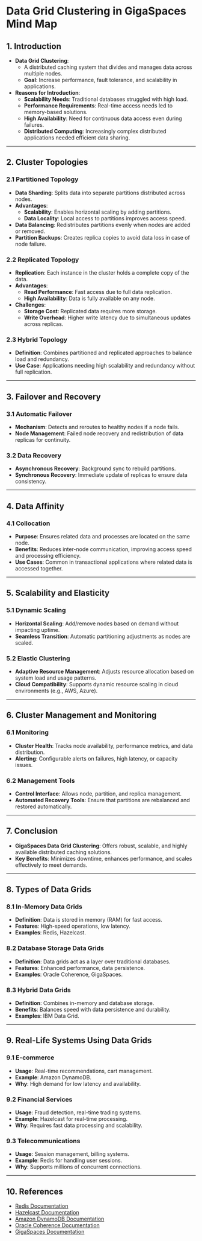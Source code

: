 # Data Grid Clustering in GigaSpaces Mind Map

## 1. Introduction
- **Data Grid Clustering**: 
  - A distributed caching system that divides and manages data across multiple nodes.
  - **Goal**: Increase performance, fault tolerance, and scalability in applications.
- **Reasons for Introduction**:
  - **Scalability Needs**: Traditional databases struggled with high load.
  - **Performance Requirements**: Real-time access needs led to memory-based solutions.
  - **High Availability**: Need for continuous data access even during failures.
  - **Distributed Computing**: Increasingly complex distributed applications needed efficient data sharing.

---

## 2. Cluster Topologies

### 2.1 Partitioned Topology
- **Data Sharding**: Splits data into separate partitions distributed across nodes.
- **Advantages**: 
  - **Scalability**: Enables horizontal scaling by adding partitions.
  - **Data Locality**: Local access to partitions improves access speed.
- **Data Balancing**: Redistributes partitions evenly when nodes are added or removed.
- **Partition Backups**: Creates replica copies to avoid data loss in case of node failure.

### 2.2 Replicated Topology
- **Replication**: Each instance in the cluster holds a complete copy of the data.
- **Advantages**: 
  - **Read Performance**: Fast access due to full data replication.
  - **High Availability**: Data is fully available on any node.
- **Challenges**: 
  - **Storage Cost**: Replicated data requires more storage.
  - **Write Overhead**: Higher write latency due to simultaneous updates across replicas.

### 2.3 Hybrid Topology
- **Definition**: Combines partitioned and replicated approaches to balance load and redundancy.
- **Use Case**: Applications needing high scalability and redundancy without full replication.

---

## 3. Failover and Recovery

### 3.1 Automatic Failover
- **Mechanism**: Detects and reroutes to healthy nodes if a node fails.
- **Node Management**: Failed node recovery and redistribution of data replicas for continuity.

### 3.2 Data Recovery
- **Asynchronous Recovery**: Background sync to rebuild partitions.
- **Synchronous Recovery**: Immediate update of replicas to ensure data consistency.

---

## 4. Data Affinity

### 4.1 Collocation
- **Purpose**: Ensures related data and processes are located on the same node.
- **Benefits**: Reduces inter-node communication, improving access speed and processing efficiency.
- **Use Cases**: Common in transactional applications where related data is accessed together.

---

## 5. Scalability and Elasticity

### 5.1 Dynamic Scaling
- **Horizontal Scaling**: Add/remove nodes based on demand without impacting uptime.
- **Seamless Transition**: Automatic partitioning adjustments as nodes are scaled.

### 5.2 Elastic Clustering
- **Adaptive Resource Management**: Adjusts resource allocation based on system load and usage patterns.
- **Cloud Compatibility**: Supports dynamic resource scaling in cloud environments (e.g., AWS, Azure).

---

## 6. Cluster Management and Monitoring

### 6.1 Monitoring
- **Cluster Health**: Tracks node availability, performance metrics, and data distribution.
- **Alerting**: Configurable alerts on failures, high latency, or capacity issues.

### 6.2 Management Tools
- **Control Interface**: Allows node, partition, and replica management.
- **Automated Recovery Tools**: Ensure that partitions are rebalanced and restored automatically.

---

## 7. Conclusion
- **GigaSpaces Data Grid Clustering**: Offers robust, scalable, and highly available distributed caching solutions.
- **Key Benefits**: Minimizes downtime, enhances performance, and scales effectively to meet demands.

---

## 8. Types of Data Grids

### 8.1 In-Memory Data Grids
- **Definition**: Data is stored in memory (RAM) for fast access.
- **Features**: High-speed operations, low latency.
- **Examples**: Redis, Hazelcast.

### 8.2 Database Storage Data Grids
- **Definition**: Data grids act as a layer over traditional databases.
- **Features**: Enhanced performance, data persistence.
- **Examples**: Oracle Coherence, GigaSpaces.

### 8.3 Hybrid Data Grids
- **Definition**: Combines in-memory and database storage.
- **Benefits**: Balances speed with data persistence and durability.
- **Examples**: IBM Data Grid.

---

## 9. Real-Life Systems Using Data Grids

### 9.1 E-commerce
- **Usage**: Real-time recommendations, cart management.
- **Example**: Amazon DynamoDB.
- **Why**: High demand for low latency and availability.

### 9.2 Financial Services
- **Usage**: Fraud detection, real-time trading systems.
- **Example**: Hazelcast for real-time processing.
- **Why**: Requires fast data processing and scalability.

### 9.3 Telecommunications
- **Usage**: Session management, billing systems.
- **Example**: Redis for handling user sessions.
- **Why**: Supports millions of concurrent connections.

---

## 10. References
- [Redis Documentation](https://redis.io/documentation)
- [Hazelcast Documentation](https://docs.hazelcast.com/)
- [Amazon DynamoDB Documentation](https://docs.aws.amazon.com/dynamodb/)
- [Oracle Coherence Documentation](https://www.oracle.com/middleware/technologies/coherence.html)
- [GigaSpaces Documentation](https://docs.gigaspaces.com/)